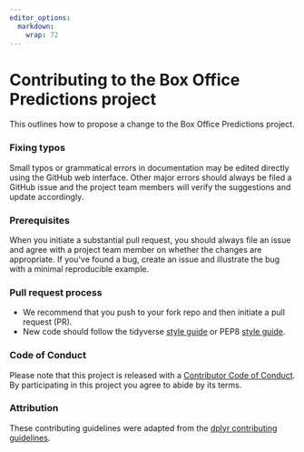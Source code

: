 ```yaml
---
editor_options: 
  markdown: 
    wrap: 72
---
```


# Contributing to the Box Office Predictions project

This outlines how to propose a change to the Box Office Predictions
project.

### Fixing typos

Small typos or grammatical errors in documentation may be edited
directly using the GitHub web interface. Other major errors should
always be filed a GitHub issue and the project team members will verify
the suggestions and update accordingly.

### Prerequisites

When you initiate a substantial pull request, you should always file an
issue and agree with a project team member on whether the changes are
appropriate. If you've found a bug, create an issue and illustrate the
bug with a minimal reproducible example.

### Pull request process

-   We recommend that you push to your fork repo and then initiate a
    pull request (PR).
-   New code should follow the tidyverse [style
    guide](http://style.tidyverse.org) or PEP8 [style
    guide](https://www.python.org/dev/peps/pep-0008/).

### Code of Conduct

Please note that this project is released with a [Contributor Code of
Conduct](CODE_OF_CONDUCT.md). By participating in this project you agree
to abide by its terms.

### Attribution

These contributing guidelines were adapted from the [dplyr contributing
guidelines](https://github.com/tidyverse/dplyr/blob/master/.github/CONTRIBUTING.md).
